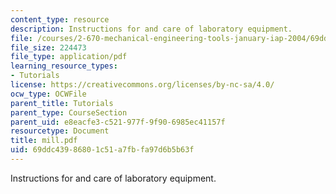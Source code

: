 ```yaml
---
content_type: resource
description: Instructions for and care of laboratory equipment.
file: /courses/2-670-mechanical-engineering-tools-january-iap-2004/69ddc43986801c51a7fbfa97d6b5b63f_mill.pdf
file_size: 224473
file_type: application/pdf
learning_resource_types:
- Tutorials
license: https://creativecommons.org/licenses/by-nc-sa/4.0/
ocw_type: OCWFile
parent_title: Tutorials
parent_type: CourseSection
parent_uid: e8eacfe3-c521-977f-9f90-6985ec41157f
resourcetype: Document
title: mill.pdf
uid: 69ddc439-8680-1c51-a7fb-fa97d6b5b63f
---
```

Instructions for and care of laboratory equipment.